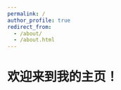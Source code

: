 ```yaml
---
permalink: /
author_profile: true
redirect_from: 
  - /about/
  - /about.html
---
```


欢迎来到我的主页！
===
